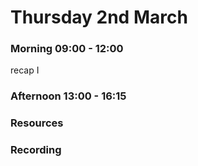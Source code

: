 # Thursday 2nd March

### Morning 09:00 - 12:00

  recap I

### Afternoon 13:00 - 16:15



### Resources



### Recording
